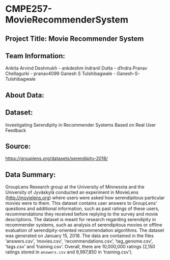 # CMPE257-MovieRecommenderSystem
## Project Title: Movie Recommender System

## Team Information:
Ankita Arvind Deshmukh - ankdeshm
Indranil Dutta - d1ndra
Pranav Chellagurki - pranav4099
Ganesh S Tulshibagwale - Ganesh-S-Tulshibagwale

## About Data:
## Dataset: 
Investigating Serendipity in Recommender Systems Based on Real User Feedback
## Source: 
https://grouplens.org/datasets/serendipity-2018/
## Data Summary: 
GroupLens Research group at the University of Minnesota and the University of Jyväskylä conducted an experiment in MovieLens (http://movielens.org) where users were asked how serendipitous particular movies were to them. This dataset contains user answers to GroupLens’ questions and additional information, such as past ratings of these users, recommendations they received before replying to the survey and movie descriptions. The dataset is meant for research regarding serendipity in recommender systems, such as analysis of serendipitous movies or offline evaluation of serendipity-oriented recommendation algorithms. The dataset was generated on January 15, 2018. The data are contained in the files ‘answers.csv’, ‘movies.csv’, ‘recommendations.csv’, ‘tag_genome.csv’, ‘tags.csv’ and ‘training.csv’. Overall, there are 10,000,000 ratings (2,150 ratings stored in `answers.csv` and 9,997,850 in ‘training.csv’).

